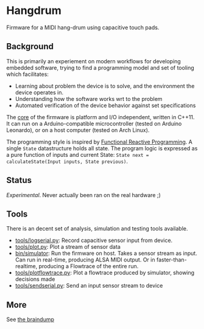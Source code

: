 
# Hangdrum

Firmware for a MIDI hang-drum using capacitive touch pads.

## Background

This is primarily an experiement on modern workflows for developing embedded software,
trying to find a programming model and set of tooling which facilitates:

* Learning about problem the device is to solve, and the environment the device operates in.
* Understanding how the software works wrt to the problem
* Automated verification of the device behavior against set specifications

The [core](./hangdrum.hpp) of the firmware is platform and I/O independent, written in C++11.
It can run on a Arduino-compatible microcontroller (tested on Arduino Leonardo), or on a host computer (tested on Arch Linux).

The programming style is inspired by [Functional Reactive Programming](https://en.wikipedia.org/wiki/Functional_reactive_programming).
A single `State` datastructure holds all state. The program logic is expressed as a pure function of inputs and current State:
`State next = calculateState(Input inputs, State previous)`.

## Status
*Experimental*. Never actually been ran on the real hardware ;)

## Tools
There is an decent set of analysis, simulation and testing tools available.

* [tools/logserial.py](./tools/logserial.py): Record capacitive sensor input from device.
* [tools/plot.py](./tools/plot.py): Plot a stream of sensor data
* [bin/simulator](./tools/simulator.cpp): Run the firmware on host. Takes a sensor stream as input.
Can run in real-time, producing ALSA MIDI output. Or in faster-than-realtime, producing a Flowtrace of the entire run.
* [tools/plotflowtrace.py](./tools/plotflowtrace.py): Plot a flowtrace produced by simulator, showing decisions made
* [tools/sendserial.py](./tools/sendserial.py`): Send an input sensor stream to device

## More

See [the braindump](./doc/braindump.md)
